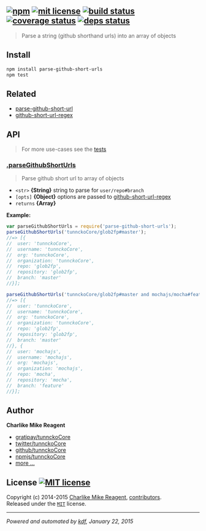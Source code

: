 ## [![npm][npmjs-img]][npmjs-url] [![mit license][license-img]][license-url] [![build status][travis-img]][travis-url] [![coverage status][coveralls-img]][coveralls-url] [![deps status][daviddm-img]][daviddm-url]

> Parse a string (github shorthand urls) into an array of objects

## Install
```bash
npm install parse-github-short-urls
npm test
```


## Related
- [parse-github-short-url][parse-github-short-url]
- [github-short-url-regex][github-short-url-regex]


## API
> For more use-cases see the [tests](./test.js)

### [.parseGithubShortUrls](./index.js#L57)
> Parse github short url to array of objects

- `<str>` **{String}** string to parse for `user/repo#branch`  
- `[opts]` **{Object}** options are passed to [github-short-url-regex][github-short-url-regex]  
- `returns` **{Array}**  

**Example:**

```js
var parseGithubShortUrls = require('parse-github-short-urls');
parseGithubShortUrls('tunnckoCore/glob2fp#master');
//=> [{
//  user: 'tunnckoCore',
//  username: 'tunnckoCore',
//  org: 'tunnckoCore',
//  organization: 'tunnckoCore',
//  repo: 'glob2fp',
//  repository: 'glob2fp',
//  branch: 'master'
//}];

parseGithubShortUrls('tunnckoCore/glob2fp#master and mochajs/mocha#feature');
//=> [{
//  user: 'tunnckoCore',
//  username: 'tunnckoCore',
//  org: 'tunnckoCore',
//  organization: 'tunnckoCore',
//  repo: 'glob2fp',
//  repository: 'glob2fp',
//  branch: 'master'
//}, {
//  user: 'mochajs',
//  username: 'mochajs',
//  org: 'mochajs',
//  organization: 'mochajs',
//  repo: 'mocha',
//  repository: 'mocha',
//  branch: 'feature'
//}];
```


## Author
**Charlike Mike Reagent**
+ [gratipay/tunnckoCore][author-gratipay]
+ [twitter/tunnckoCore][author-twitter]
+ [github/tunnckoCore][author-github]
+ [npmjs/tunnckoCore][author-npmjs]
+ [more ...][contrib-more]


## License [![MIT license][license-img]][license-url]
Copyright (c) 2014-2015 [Charlike Mike Reagent][contrib-more], [contributors][contrib-graf].  
Released under the [`MIT`][license-url] license.


[npmjs-url]: http://npm.im/parse-github-short-urls
[npmjs-img]: https://img.shields.io/npm/v/parse-github-short-urls.svg?style=flat&label=parse-github-short-urls

[coveralls-url]: https://coveralls.io/r/tunnckoCore/parse-github-short-urls?branch=master
[coveralls-img]: https://img.shields.io/coveralls/tunnckoCore/parse-github-short-urls.svg?style=flat

[license-url]: https://github.com/tunnckoCore/parse-github-short-urls/blob/master/license.md
[license-img]: https://img.shields.io/badge/license-MIT-blue.svg?style=flat

[travis-url]: https://travis-ci.org/tunnckoCore/parse-github-short-urls
[travis-img]: https://img.shields.io/travis/tunnckoCore/parse-github-short-urls.svg?style=flat

[daviddm-url]: https://david-dm.org/tunnckoCore/parse-github-short-urls
[daviddm-img]: https://img.shields.io/david/tunnckoCore/parse-github-short-urls.svg?style=flat

[author-gratipay]: https://gratipay.com/tunnckoCore
[author-twitter]: https://twitter.com/tunnckoCore
[author-github]: https://github.com/tunnckoCore
[author-npmjs]: https://npmjs.org/~tunnckocore

[contrib-more]: http://j.mp/1stW47C
[contrib-graf]: https://github.com/tunnckoCore/parse-github-short-urls/graphs/contributors

***

_Powered and automated by [kdf](https://github.com/tunnckoCore), January 22, 2015_

[github-short-url-regex]: https://github.com/tunnckoCore/github-short-url-regex
[parse-github-short-url]: https://github.com/tunnckoCore/parse-github-short-url
[parse-github-short-urls]: https://github.com/tunnckoCore/parse-github-short-urls